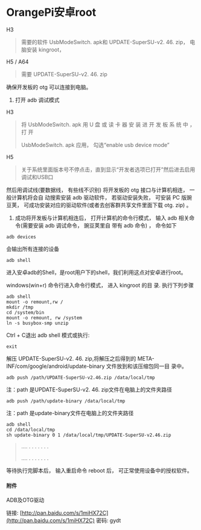 # OrangePi安卓root

H3

> 需要的软件 UsbModeSwitch. apk和 UPDATE-SuperSU-v2. 46. zip， 电脑安装 kingroot，

H5 / A64

> 需要 UPDATE-SuperSU-v2. 46. zip

确保开发板的 otg 可以连接到电脑。

1. 打开 adb 调试模式

H3

> 将 UsbModeSwitch. apk 用 U 盘 或 读 卡 器 安 装 进 开 发 板 系 统 中 ， 打 开
>
> UsbModeSwitch. apk 应用， 勾选“enable usb device mode”

H5

> 关于系统里面版本号不停点击，直到显示“开发者选项已打开”然后进去启用调试和USB口

然后用调试线\(要数据线， 有些线不识别\) 将开发板的 otg 接口与计算机相连， 一般计算机将会自 动搜索安装 adb 驱动软件， 若驱动安装失败， 可安装 PC 版豌豆荚， 可成功安装对应的驱动软件\(或者去创客群共享文件里面下载 otg. zip\) 。

1. 成功将开发板与计算机相连后， 打开计算机的命令行模式， 输入 adb 相关命令\(需要安装 adb 调试命令， 豌豆荚里自 带有 adb 命令\) ， 命令如下

```
adb devices
```

会输出所有连接的设备

```
adb shell
```

进入安卓adb的Shell，是root用户下的shell，我们利用这点对安卓进行root。

windows\(win+r\) 命令行进入命令行模式， 进入 kingroot 的目 录. 执行下列步骤

```
adb shell
mount -o remount,rw /
mkdir /tmp
cd /system/bin
mount -o remount, rw /system
ln -s busybox-smp unzip
```

Ctrl + C退出 adb shell 模式或执行:

```
exit
```

解压 UPDATE-SuperSU-v2. 46. zip,将解压之后得到的 META-INF/com/google/android/update-binary 文件放到和该压缩包同一目 录中。

```
adb push /path/UPDATE-SuperSU-v2.46.zip /data/local/tmp
```

注：path 是UPDATE-SuperSU-v2. 46. zip文件在电脑上的文件夹路径

```
adb push /path/update-binary /data/local/tmp
```

注：path 是update-binary文件在电脑上的文件夹路径

```
adb shell
cd /data/local/tmp
sh update-binary 0 1 /data/local/tmp/UPDATE-SuperSU-v2.46.zip
```

> …. . . . . . . .
>
> …. . . . . . . .

等待执行完脚本后， 输入重启命令 reboot 后， 可正常使用设备中的授权软件。

#### 附件

ADB及OTG驱动

链接: [http://pan.baidu.com/s/1miHX72C](http://pan.baidu.com/s/1miHX72C) 密码: gydt

